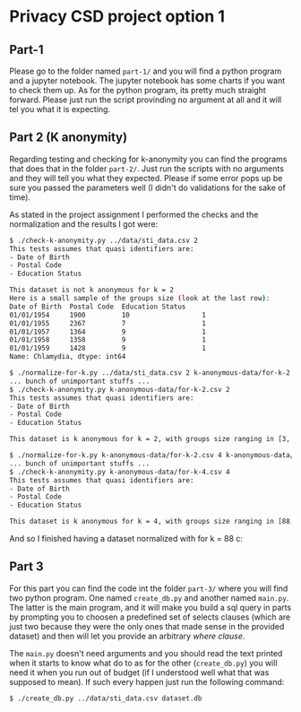 # Privacy CSD project option 1

## Part-1
Please go to the folder named `part-1/` and you will find a python program and a jupyter notebook. The jupyter notebook has some charts if you want to check them up. As for the python program, its pretty much straight forward. Please just run the script provinding no argument at all and it will tel you what it is expecting.

## Part 2 (K anonymity)
Regarding testing and checking for k-anonymity you can find the programs that does that in the folder `part-2/`. Just run the scripts with no arguments and they will tell you what they expected. Please if some error pops up be sure you passed the parameters well (I didn't do validations for the sake of time).

As stated in the project assignment I performed the checks and the normalization and the results I got were:
```bash
$ ./check-k-anonymity.py ../data/sti_data.csv 2
This tests assumes that quasi identifiers are:
- Date of Birth
- Postal Code
- Education Status

This dataset is not k anonymous for k = 2
Here is a small sample of the groups size (look at the last row):
Date of Birth  Postal Code  Education Status
01/01/1954     1900         10                  1
01/01/1955     2367         7                   1
01/01/1957     1364         9                   1
01/01/1958     1358         9                   1
01/01/1959     1428         9                   1
Name: Chlamydia, dtype: int64

$ ./normalize-for-k.py ../data/sti_data.csv 2 k-anonymous-data/for-k-2.csv
... bunch of unimportant stuffs ...
$ ./check-k-anonymity.py k-anonymous-data/for-k-2.csv 2
This tests assumes that quasi identifiers are:
- Date of Birth
- Postal Code
- Education Status

This dataset is k anonymous for k = 2, with groups size ranging in [3, 305]

$ ./normalize-for-k.py k-anonymous-data/for-k-2.csv 4 k-anonymous-data/for-k-4.csv
... bunch of unimportant stuffs ...
$ ./check-k-anonymity.py k-anonymous-data/for-k-4.csv 4
This tests assumes that quasi identifiers are:
- Date of Birth
- Postal Code
- Education Status

This dataset is k anonymous for k = 4, with groups size ranging in [88, 2725]
```

And so I finished having a dataset normalized with for k = 88 c:

## Part 3

For this part you can find the code int the folder `part-3/` where you will find two python program. One named `create_db.py` and another named `main.py`. The latter is the main program, and it will make you build a sql query in parts by prompting you to choosen a predefined set of selects clauses (which are just two because they were the only ones that made sense in the provided dataset) and then will let you provide an arbitrary *where clause*.

The `main.py` doesn't need arguments and you should read the text printed when it starts to know what do to as for the other (`create_db.py`) you will need it when you run out of budget (if I understood well what that was supposed to mean). If such every happen just run the following command:
```bash
$ ./create_db.py ../data/sti_data.csv dataset.db
```
